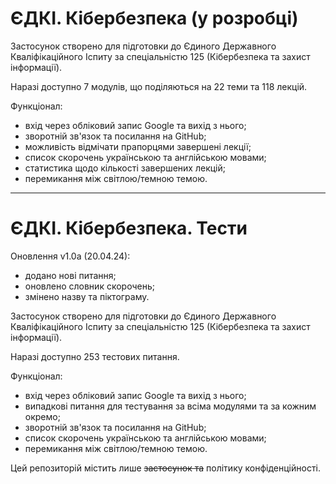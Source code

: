 # ЄДКІ. Кібербезпека (у розробці)

Застосунок створено для підготовки до Єдиного Державного Кваліфікаційного Іспиту за спеціальністю 125 (Кібербезпека та захист інформації).

Наразі доступно 7 модулів, що поділяються на 22 теми та 118 лекцій.

Функціонал:
- вхід через обліковий запис Google та вихід з нього;
- зворотній зв'язок та посилання на GitHub;
- можливість відмічати прапорцями завершені лекції;
- список скорочень українською та англійською мовами;
- статистика щодо кількості завершених лекцій;
- перемикання між світлою/темною темою.

---

# ЄДКІ. Кібербезпека. Тести

Оновлення v1.0a (20.04.24):

- додано нові питання;
- оновлено словник скорочень;
- змінено назву та піктограму.
  
Застосунок створено для підготовки до Єдиного Державного Кваліфікаційного Іспиту за спеціальністю 125 (Кібербезпека та захист інформації).

Наразі доступно 253 тестових питання.

Функціонал:
- вхід через обліковий запис Google та вихід з нього;
- випадкові питання для тестування за всіма модулями та за кожним окремо;
- зворотній зв'язок та посилання на GitHub;
- список скорочень українською та англійською мовами;
- перемикання між світлою/темною темою.

Цей репозиторій містить лише ~~застосунок та~~ політику конфіденційності.
